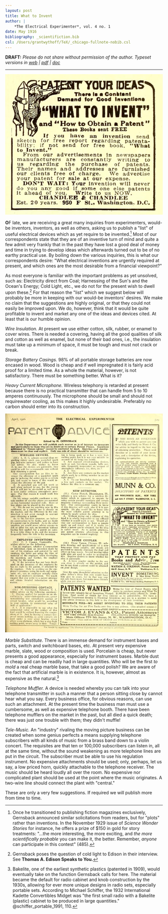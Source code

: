 ```yaml
---
layout: post
title: What to Invent
author: | 
    *The Electrical Experimenter*, vol. 4 no. 1
date: May 1916
bibliography: _scientifiction.bib
csl: /Users/grantwythoff/TeX/_chicago-fullnote-nobib.csl
---
```


**DRAFT:** *Please do not share without permission of the author. Typeset versions in  [web](http://gernsback.wythoff.net/191605_what_to_invent.html) \| [pdf](https://github.com/gwijthoff/perversity_of_things/blob/gh-pages/typeset_drafts/191605_what_to_invent.pdf?raw=true) \| [doc](https://github.com/gwijthoff/perversity_of_things/blob/gh-pages/typeset_drafts/191605_what_to_invent.docx)*

* * * * * * * * 

![Advertisement for Chandlee & Chandlee](images/what_to_invent.png)

**O**F late, we are receiving a great many inquiries from experimenters, would-be inventors, inventors, as well as others, asking us to publish a "list" of useful electrical devices which as yet require to be invented.[^plt]  Most of our correspondents state that they are of an inventive turn of mind and quite a few admit very frankly that in the past they have lost a good deal of money and time in trying to develop ideas which afterwards turned out to be of no earthy practical use.  By boiling down the various inquiries, this is what our correspondents desire:  "What electrical inventions are urgently required at present, and which ones are the most desirable from a financial viewpoint?"

As most everyone is familiar with the important problems as yet unsolved, such as:  Electricity direct from Coal; Harnessing of the Sun's and the Ocean's Energy; Cold Light, etc., we do not for the present wish to dwell upon these.[^ecdl]  For that reason the "list" which we suggest below will probably be more in keeping with our would-be inventors' desires.  We make no claim that the suggestions are highly original, or that they could not easily be improved upon.  We do, however, think that it would be quite profitable to invent and market any one of the ideas and devices cited.  At least that is our humble opinion.

*Wire Insulation.*  At present we use either cotton, silk, rubber, or enamel to cover wires.  There is needed a covering, having all the good qualities of silk and cotton as well as enamel, but none of their bad ones, i.e., the insulation must take up a minimum of space, it must be tough and must not crack or break.

*Storage Battery Casings.*  98% of all portable storage batteries are now encased in wood.  Wood is cheap and if well impregnated it is fairly acid proof for a limited time.  As a whole the material, however, is not satisfactory.  There must be something better.  What is it?

*Heavy Current Microphone.*  Wireless telephony is retarded at present because there is no practical transmitter that can handle from 5 to 10 amperes continuously.  The microphone should be small and should not requirewater cooling, as this makes it highly undesirable.  Preferably no carbon should enter into its construction.

![Page from April 1916 issue of *Electrical Experimenter*](images/what_to_invent2.jpg)

*Marble Substitute.*  There is an immense demand for instrument bases and parts, switch and switchboard bases, etc.  At present very expensive marble, slate, wood or composition is used.  Porcelain is cheap, but never presents a good appearance, especially for instrument bases.  Marble dust is cheap and can be readily had in large quantities.  Who will be the first *to mold* a real cheap marble base, that take a good polish?  We are aware of the fact that artificial marble is in existence.  It is, however, almost as expensive as the natural.[^bkt]

*Telephone Muffler.*  A device is needed whereby you can talk into your telephone transmitter in such a manner that a person sitting close by cannot hear what you say.  Every business office, for obvious reasons, can use such an attachment.  At the present time the business man must use a cumbersome, as well as expensive telephone booth.  There have been telephone mufflers on the market in the past, but all died a quick death; there was just one trouble with them; they didn't muffle!

*Tele-Music.*  An "industry" rivaling the moving picture business can be created when some genius perfects a means supplying telephone subscribers with all kinds of music from a brass band down to a violin concert.  The requisites are that ten or 100,000 subscribers can listen in, all at the same time, without the sound weakening as more telephone lines are put in the circuit.  The subscriber must be able to use his regulation instrument.  No expensive attachments should be used; only, perhaps, let us say, a low priced horn, quickly attachable to the telephone receiver.  The music should be heard loudly all over the room.  No expensive nor complicated plant should be used at the point where the music originates.  A two-wire line should connect the plant with "central."

These are only a very few suggestions.  If required we will publish more from time to time.

[^ecdl]: Gernsback poses the question of cold light to Edison in their interview.  See **Thomas A. Edison Speaks to You.**

[^plt]:  Once he transitioned to publishing fiction magazines exclusively, Gernsback announced similar solicitations from readers, but for "plots" rather than inventions.  In the November 1929 issue of *Science Wonder Stories* for instance, he offers a prize of $150 in gold for story treatments: "…the more interesting, the more exciting, and *the more scientifically probable* you can make it, the better.  Remember, *anyone* can participate in this contest" (485).

[^bkt]:  Bakelite, one of the earliest synthetic plastics (patented in 1909), would eventually take on the function Gernsback calls for here.  The material became the default for radio cabinet and knob construction by the 1930s, allowing for ever more unique designs in radio sets, especially portable sets.  According to Michael Schiffer, the 1932 International Kadette Convertibles Midget was "the first small radio with a Bakelite (plastic) cabinet to be produced in large quantities." @schiffer_portable_1991, 110.